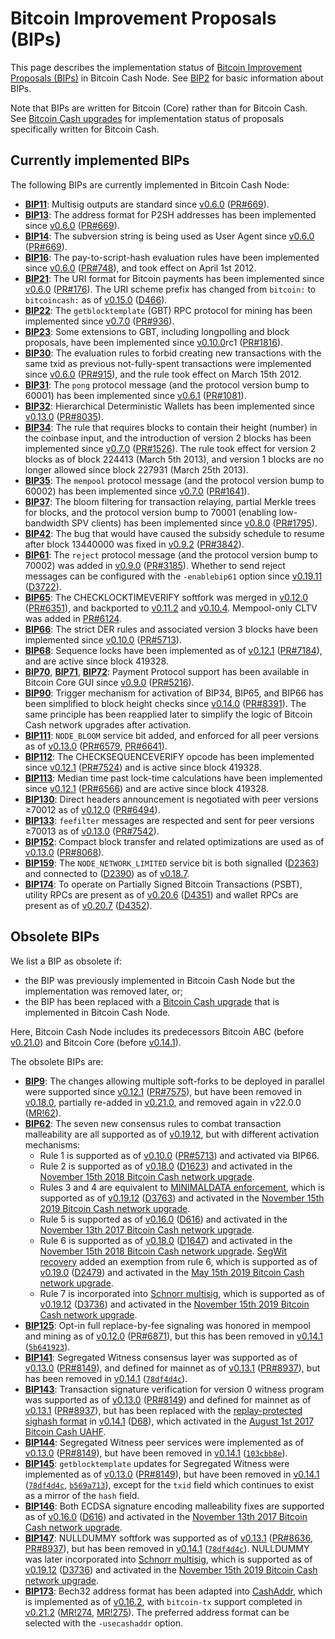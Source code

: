 Bitcoin Improvement Proposals (BIPs)
====================================

This page describes the implementation status of [Bitcoin Improvement Proposals (BIPs)](https://github.com/bitcoin/bips/blob/master/README.mediawiki) in Bitcoin Cash Node. See [BIP2](https://github.com/bitcoin/bips/blob/master/bip-0002.mediawiki) for basic information about BIPs.

Note that BIPs are written for Bitcoin (Core) rather than for Bitcoin Cash. See [Bitcoin Cash upgrades](bch-upgrades.md) for implementation status of proposals specifically written for Bitcoin Cash.

Currently implemented BIPs
--------------------------

The following BIPs are currently implemented in Bitcoin Cash Node:

* **[BIP11](https://github.com/bitcoin/bips/blob/master/bip-0011.mediawiki)**: Multisig outputs are standard since [v0.6.0](release-notes/release-notes-0.6.0.md) ([PR#669](https://github.com/bitcoin/bitcoin/pull/669)).
* **[BIP13](https://github.com/bitcoin/bips/blob/master/bip-0013.mediawiki)**: The address format for P2SH addresses has been implemented since [v0.6.0](release-notes/release-notes-0.6.0.md) ([PR#669](https://github.com/bitcoin/bitcoin/pull/669)).
* **[BIP14](https://github.com/bitcoin/bips/blob/master/bip-0014.mediawiki)**: The subversion string is being used as User Agent since [v0.6.0](release-notes/release-notes-0.6.0.md) ([PR#669](https://github.com/bitcoin/bitcoin/pull/669)).
* **[BIP16](https://github.com/bitcoin/bips/blob/master/bip-0016.mediawiki)**: The pay-to-script-hash evaluation rules have been implemented since [v0.6.0](release-notes/release-notes-0.6.0.md) ([PR#748](https://github.com/bitcoin/bitcoin/pull/748)), and took effect on April 1st 2012.
* **[BIP21](https://github.com/bitcoin/bips/blob/master/bip-0021.mediawiki)**: The URI format for Bitcoin payments has been implemented since [v0.6.0](release-notes/release-notes-0.6.0.md) ([PR#176](https://github.com/bitcoin/bitcoin/pull/176)). The URI scheme prefix has changed from `bitcoin:` to `bitcoincash:` as of [v0.15.0](release-notes/release-notes-0.15.0.md) ([D466](https://gitlab.com/bitcoin-cash-node/bitcoin-cash-node/-/commit/ca07bf33a79ff586d05634af8d31053512309466)).
* **[BIP22](https://github.com/bitcoin/bips/blob/master/bip-0022.mediawiki)**: The `getblocktemplate` (GBT) RPC protocol for mining has been implemented since [v0.7.0](release-notes/release-notes-0.7.0.md) ([PR#936](https://github.com/bitcoin/bitcoin/pull/936)).
* **[BIP23](https://github.com/bitcoin/bips/blob/master/bip-0023.mediawiki)**: Some extensions to GBT, including longpolling and block proposals, have been implemented since [v0.10.0](release-notes/release-notes-0.10.0.md)rc1 ([PR#1816](https://github.com/bitcoin/bitcoin/pull/1816)).
* **[BIP30](https://github.com/bitcoin/bips/blob/master/bip-0030.mediawiki)**: The evaluation rules to forbid creating new transactions with the same txid as previous not-fully-spent transactions were implemented since [v0.6.0](release-notes/release-notes-0.6.0.md) ([PR#915](https://github.com/bitcoin/bitcoin/pull/915)), and the rule took effect on March 15th 2012.
* **[BIP31](https://github.com/bitcoin/bips/blob/master/bip-0031.mediawiki)**: The `pong` protocol message (and the protocol version bump to 60001) has been implemented since [v0.6.1](release-notes/release-notes-0.6.1.md) ([PR#1081](https://github.com/bitcoin/bitcoin/pull/1081)).
* **[BIP32](https://github.com/bitcoin/bips/blob/master/bip-0032.mediawiki)**: Hierarchical Deterministic Wallets has been implemented since [v0.13.0](release-notes/release-notes-0.13.0.md) ([PR#8035](https://github.com/bitcoin/bitcoin/pull/8035)).
* **[BIP34](https://github.com/bitcoin/bips/blob/master/bip-0034.mediawiki)**: The rule that requires blocks to contain their height (number) in the coinbase input, and the introduction of version 2 blocks has been implemented since [v0.7.0](release-notes/release-notes-0.7.0.md) ([PR#1526](https://github.com/bitcoin/bitcoin/pull/1526)). The rule took effect for version 2 blocks as of block 224413 (March 5th 2013), and version 1 blocks are no longer allowed since block 227931 (March 25th 2013).
* **[BIP35](https://github.com/bitcoin/bips/blob/master/bip-0035.mediawiki)**: The `mempool` protocol message (and the protocol version bump to 60002) has been implemented since [v0.7.0](release-notes/release-notes-0.7.0.md) ([PR#1641](https://github.com/bitcoin/bitcoin/pull/1641)).
* **[BIP37](https://github.com/bitcoin/bips/blob/master/bip-0037.mediawiki)**: The bloom filtering for transaction relaying, partial Merkle trees for blocks, and the protocol version bump to 70001 (enabling low-bandwidth SPV clients) has been implemented since [v0.8.0](release-notes/release-notes-0.8.0.md) ([PR#1795](https://github.com/bitcoin/bitcoin/pull/1795)).
* **[BIP42](https://github.com/bitcoin/bips/blob/master/bip-0042.mediawiki)**: The bug that would have caused the subsidy schedule to resume after block 13440000 was fixed in [v0.9.2](release-notes/release-notes-0.9.2.md) ([PR#3842](https://github.com/bitcoin/bitcoin/pull/3842)).
* **[BIP61](https://github.com/bitcoin/bips/blob/master/bip-0061.mediawiki)**: The `reject` protocol message (and the protocol version bump to 70002) was added in [v0.9.0](release-notes/release-notes-0.9.0.md) ([PR#3185](https://github.com/bitcoin/bitcoin/pull/3185)). Whether to send reject messages can be configured with the `-enablebip61` option since [v0.19.11](release-notes/release-notes-0.19.11.md) ([D3722](https://gitlab.com/bitcoin-cash-node/bitcoin-cash-node/-/commit/c01807916050ff6b6afe7a55ec9fe6311981263a)).
* **[BIP65](https://github.com/bitcoin/bips/blob/master/bip-0065.mediawiki)**: The CHECKLOCKTIMEVERIFY softfork was merged in [v0.12.0](release-notes/release-notes-0.12.0.md) ([PR#6351](https://github.com/bitcoin/bitcoin/pull/6351)), and backported to [v0.11.2](release-notes/release-notes-0.11.2.md) and [v0.10.4](release-notes/release-notes-0.10.4.md). Mempool-only CLTV was added in [PR#6124](https://github.com/bitcoin/bitcoin/pull/6124).
* **[BIP66](https://github.com/bitcoin/bips/blob/master/bip-0066.mediawiki)**: The strict DER rules and associated version 3 blocks have been implemented since [v0.10.0](release-notes/release-notes-0.10.0.md) ([PR#5713](https://github.com/bitcoin/bitcoin/pull/5713)).
* **[BIP68](https://github.com/bitcoin/bips/blob/master/bip-0068.mediawiki)**: Sequence locks have been implemented as of [v0.12.1](release-notes/release-notes-0.12.1.md) ([PR#7184](https://github.com/bitcoin/bitcoin/pull/7184)), and are active since block 419328.
* **[BIP70](https://github.com/bitcoin/bips/blob/master/bip-0070.mediawiki)**, **[BIP71](https://github.com/bitcoin/bips/blob/master/bip-0071.mediawiki)**, **[BIP72](https://github.com/bitcoin/bips/blob/master/bip-0072.mediawiki)**: Payment Protocol support has been available in Bitcoin Core GUI since [v0.9.0](release-notes/release-notes-0.9.0.md) ([PR#5216](https://github.com/bitcoin/bitcoin/pull/5216)).
* **[BIP90](https://github.com/bitcoin/bips/blob/master/bip-0090.mediawiki)**: Trigger mechanism for activation of BIP34, BIP65, and BIP66 has been simplified to block height checks since [v0.14.0](release-notes/release-notes-0.14.0.md) ([PR#8391](https://github.com/bitcoin/bitcoin/pull/8391)). The same principle has been reapplied later to simplify the logic of Bitcoin Cash network upgrades after activation.
* **[BIP111](https://github.com/bitcoin/bips/blob/master/bip-0111.mediawiki)**: `NODE_BLOOM` service bit added, and enforced for all peer versions as of [v0.13.0](release-notes/release-notes-0.13.0.md) ([PR#6579](https://github.com/bitcoin/bitcoin/pull/6579), [PR#6641](https://github.com/bitcoin/bitcoin/pull/6641)).
* **[BIP112](https://github.com/bitcoin/bips/blob/master/bip-0112.mediawiki)**: The CHECKSEQUENCEVERIFY opcode has been implemented since [v0.12.1](release-notes/release-notes-0.12.1.md) ([PR#7524](https://github.com/bitcoin/bitcoin/pull/7524)) and is active since block 419328.
* **[BIP113](https://github.com/bitcoin/bips/blob/master/bip-0113.mediawiki)**: Median time past lock-time calculations have been implemented since [v0.12.1](release-notes/release-notes-0.12.1.md) ([PR#6566](https://github.com/bitcoin/bitcoin/pull/6566)) and are active since block 419328.
* **[BIP130](https://github.com/bitcoin/bips/blob/master/bip-0130.mediawiki)**: Direct headers announcement is negotiated with peer versions ≥70012 as of [v0.12.0](release-notes/release-notes-0.12.0.md) ([PR#6494](https://github.com/bitcoin/bitcoin/pull/6494)).
* **[BIP133](https://github.com/bitcoin/bips/blob/master/bip-0133.mediawiki)**: `feefilter` messages are respected and sent for peer versions ≥70013 as of [v0.13.0](release-notes/release-notes-0.13.0.md) ([PR#7542](https://github.com/bitcoin/bitcoin/pull/7542)).
* **[BIP152](https://github.com/bitcoin/bips/blob/master/bip-0152.mediawiki)**: Compact block transfer and related optimizations are used as of [v0.13.0](release-notes/release-notes-0.13.0.md) ([PR#8068](https://github.com/bitcoin/bitcoin/pull/8068)).
* **[BIP159](https://github.com/bitcoin/bips/blob/master/bip-0159.mediawiki)**: The `NODE_NETWORK_LIMITED` service bit is both signalled ([D2363](https://gitlab.com/bitcoin-cash-node/bitcoin-cash-node/-/commit/00fa5cd2962e5d0ded4dc2352f45f8b29504d06c)) and connected to ([D2390](https://gitlab.com/bitcoin-cash-node/bitcoin-cash-node/-/commit/7a1e39e8364c4f06ba83e6e091cbc91f75ad7d05)) as of [v0.18.7](release-notes/release-notes-0.18.7.md).
* **[BIP174](https://github.com/bitcoin/bips/blob/master/bip-0174.mediawiki)**: To operate on Partially Signed Bitcoin Transactions (PSBT), utility RPCs are present as of [v0.20.6](release-notes/release-notes-0.20.6.md) ([D4351](https://gitlab.com/bitcoin-cash-node/bitcoin-cash-node/-/commit/6e5278d366157ba51890cdb77602b253a8b7c0b9)) and wallet RPCs are present as of [v0.20.7](release-notes/release-notes-0.20.7.md) ([D4352](https://gitlab.com/bitcoin-cash-node/bitcoin-cash-node/-/commit/f25d2ad300d902f1e99ffaf7ff0037bbc586b44b)).

Obsolete BIPs
-------------

We list a BIP as obsolete if:

* the BIP was previously implemented in Bitcoin Cash Node but the implementation was removed later, or;
* the BIP has been replaced with a [Bitcoin Cash upgrade](bch-upgrades.md) that is implemented in Bitcoin Cash Node.

Here, Bitcoin Cash Node includes its predecessors Bitcoin ABC (before [v0.21.0](release-notes/release-notes-0.21.0.md)) and Bitcoin Core (before [v0.14.1](release-notes/release-notes-0.14.1.md)).

The obsolete BIPs are:

* **[BIP9](https://github.com/bitcoin/bips/blob/master/bip-0009.mediawiki)**: The changes allowing multiple soft-forks to be deployed in parallel were supported since [v0.12.1](release-notes/release-notes-0.12.1.md)  ([PR#7575](https://github.com/bitcoin/bitcoin/pull/7575)), but have been removed in [v0.18.0](release-notes/release-notes-0.18.0.md), partially re-added in [v0.21.0](release-notes/release-notes-0.21.0.md), and removed again in v22.0.0 ([MR!62](https://gitlab.com/bitcoin-cash-node/bitcoin-cash-node/-/merge_requests/62)).
* **[BIP62](https://github.com/bitcoin/bips/blob/master/bip-0062.mediawiki)**: The seven new consensus rules to combat transaction malleability are all supported as of [v0.19.12](release-notes/release-notes-0.19.12.md), but with different activation mechanisms:
    * Rule 1 is supported as of [v0.10.0](release-notes/release-notes-0.10.0.md) ([PR#5713](https://github.com/bitcoin/bitcoin/pull/5713)) and activated via BIP66.
    * Rule 2 is supported as of [v0.18.0](release-notes/release-notes-0.18.0.md) ([D1623](https://gitlab.com/bitcoin-cash-node/bitcoin-cash-node/-/commit/4714cd3622565b35d08fa71d932482ad760cc0ba)) and activated in the [November 15th 2018 Bitcoin Cash network upgrade](https://upgradespecs.bitcoincashnode.org/2018-nov-upgrade/).
    * Rules 3 and 4 are equivalent to [MINIMALDATA enforcement](https://upgradespecs.bitcoincashnode.org/2019-11-15-minimaldata/), which is supported as of [v0.19.12](release-notes/release-notes-0.19.12.md) ([D3763](https://gitlab.com/bitcoin-cash-node/bitcoin-cash-node/-/commit/38d64b15884bcc0cd2e84ecc7c0fd9b3d2a50930)) and activated in the [November 15th 2019 Bitcoin Cash network upgrade](https://upgradespecs.bitcoincashnode.org/2019-11-15-upgrade/).
    * Rule 5 is supported as of [v0.16.0](release-notes/release-notes-0.16.0.md) ([D616](https://gitlab.com/bitcoin-cash-node/bitcoin-cash-node/-/commit/aeb72d7f3c737947090884390fbe28d00e4e0621)) and activated in the [November 13th 2017 Bitcoin Cash network upgrade](https://upgradespecs.bitcoincashnode.org/nov-13-hardfork-spec/).
    * Rule 6 is supported as of [v0.18.0](release-notes/release-notes-0.18.0.md) ([D1647](https://gitlab.com/bitcoin-cash-node/bitcoin-cash-node/-/commit/073d453b4ae71b0744e4b1b723066373a3b80acb)) and activated in the [November 15th 2018 Bitcoin Cash network upgrade](https://upgradespecs.bitcoincashnode.org/2018-nov-upgrade/). [SegWit recovery](https://upgradespecs.bitcoincashnode.org/2019-05-15-segwit-recovery/) added an exemption from rule 6, which is supported as of [v0.19.0](release-notes/release-notes-0.19.0.md) ([D2479](https://gitlab.com/bitcoin-cash-node/bitcoin-cash-node/-/commit/f19955048697770a9743458f823a6c84d8140ac4)) and activated in the [May 15th 2019 Bitcoin Cash network upgrade](https://upgradespecs.bitcoincashnode.org/2019-05-15-upgrade/).
    * Rule 7 is incorporated into [Schnorr multisig](https://upgradespecs.bitcoincashnode.org/2019-11-15-schnorrmultisig/), which is supported as of [v0.19.12](release-notes/release-notes-0.19.12.md) ([D3736](https://gitlab.com/bitcoin-cash-node/bitcoin-cash-node/-/commit/2a1e1d244b1b31ac5b4a800bf085578b85a6af9f)) and activated in the [November 15th 2019 Bitcoin Cash network upgrade](https://upgradespecs.bitcoincashnode.org/2019-11-15-upgrade/).
* **[BIP125](https://github.com/bitcoin/bips/blob/master/bip-0125.mediawiki)**: Opt-in full replace-by-fee signaling was honored in mempool and mining as of [v0.12.0](release-notes/release-notes-0.12.0.md) ([PR#6871](https://github.com/bitcoin/bitcoin/pull/6871)), but this has been removed in [v0.14.1](release-notes/release-notes-0.14.1.md) ([`5b641923`](https://gitlab.com/bitcoin-cash-node/bitcoin-cash-node/-/commit/5b6419234d530b661977ec5b3960473c23a9e3fc)).
* **[BIP141](https://github.com/bitcoin/bips/blob/master/bip-0141.mediawiki)**: Segregated Witness consensus layer was supported as of [v0.13.0](release-notes/release-notes-0.13.0.md) ([PR#8149](https://github.com/bitcoin/bitcoin/pull/8149)), and defined for mainnet as of [v0.13.1](release-notes/release-notes-0.13.1.md) ([PR#8937](https://github.com/bitcoin/bitcoin/pull/8937)), but has been removed in [v0.14.1](release-notes/release-notes-0.14.1.md) ([`78df4d4c`](https://gitlab.com/bitcoin-cash-node/bitcoin-cash-node/-/commit/78df4d4c045956c17b79e290133e7788f2d2ff7b)).
* **[BIP143](https://github.com/bitcoin/bips/blob/master/bip-0143.mediawiki)**: Transaction signature verification for version 0 witness program was supported as of [v0.13.0](release-notes/release-notes-0.13.0.md) ([PR#8149](https://github.com/bitcoin/bitcoin/pull/8149)) and defined for mainnet as of [v0.13.1](release-notes/release-notes-0.13.1.md) ([PR#8937](https://github.com/bitcoin/bitcoin/pull/8937)), but has been replaced with the [replay-protected sighash format](https://upgradespecs.bitcoincashnode.org/replay-protected-sighash/) in [v0.14.1](release-notes/release-notes-0.14.1.md) ([D68](https://gitlab.com/bitcoin-cash-node/bitcoin-cash-node/-/commit/db6218a119dda2ed09d42bb45e44abff9810d7ec#4991ff4d3409dea6845eb786eea9b14f5b78b1cd)), which activated in the [August 1st 2017 Bitcoin Cash UAHF](https://upgradespecs.bitcoincashnode.org/uahf-technical-spec/).
* **[BIP144](https://github.com/bitcoin/bips/blob/master/bip-0144.mediawiki)**: Segregated Witness peer services were implemented as of [v0.13.0](release-notes/release-notes-0.13.0.md) ([PR#8149](https://github.com/bitcoin/bitcoin/pull/8149)), but have been removed in [v0.14.1](release-notes/release-notes-0.14.1.md) ([`103cbb8e`](https://gitlab.com/bitcoin-cash-node/bitcoin-cash-node/-/commit/103cbb8e035745e9303350d57d85b32c1330cdf5)).
* **[BIP145](https://github.com/bitcoin/bips/blob/master/bip-0145.mediawiki)**: `getblocktemplate` updates for Segregated Witness were implemented as of [v0.13.0](release-notes/release-notes-0.13.0.md) ([PR#8149](https://github.com/bitcoin/bitcoin/pull/8149)), but have been removed in [v0.14.1](release-notes/release-notes-0.14.1.md) ([`78df4d4c`](https://gitlab.com/bitcoin-cash-node/bitcoin-cash-node/-/commit/78df4d4c045956c17b79e290133e7788f2d2ff7b), [`b569a713`](https://gitlab.com/bitcoin-cash-node/bitcoin-cash-node/-/commit/b569a7134199f898098b736341ef8bb4cceb6d11)), except for the `txid` field which continues to exist as a mirror of the `hash` field.
* **[BIP146](https://github.com/bitcoin/bips/blob/master/bip-0146.mediawiki)**: Both ECDSA signature encoding malleability fixes are supported as of [v0.16.0](release-notes/release-notes-0.16.0.md) ([D616](https://gitlab.com/bitcoin-cash-node/bitcoin-cash-node/-/commit/aeb72d7f3c737947090884390fbe28d00e4e0621)) and activated in the [November 13th 2017 Bitcoin Cash network upgrade](https://upgradespecs.bitcoincashnode.org/nov-13-hardfork-spec/).
* **[BIP147](https://github.com/bitcoin/bips/blob/master/bip-0147.mediawiki)**: NULLDUMMY softfork was supported as of [v0.13.1](release-notes/release-notes-0.13.1.md) ([PR#8636](https://github.com/bitcoin/bitcoin/pull/8636), [PR#8937](https://github.com/bitcoin/bitcoin/pull/8937)), but has been removed in [v0.14.1](release-notes/release-notes-0.14.1.md) ([`78df4d4c`](https://gitlab.com/bitcoin-cash-node/bitcoin-cash-node/-/commit/78df4d4c045956c17b79e290133e7788f2d2ff7b)). NULLDUMMY was later incorporated into [Schnorr multisig](https://upgradespecs.bitcoincashnode.org/2019-11-15-schnorrmultisig/), which is supported as of [v0.19.12](release-notes/release-notes-0.19.12.md) ([D3736](https://gitlab.com/bitcoin-cash-node/bitcoin-cash-node/-/commit/2a1e1d244b1b31ac5b4a800bf085578b85a6af9f)) and activated in the [November 15th 2019 Bitcoin Cash network upgrade](https://upgradespecs.bitcoincashnode.org/2019-11-15-upgrade/).
* **[BIP173](https://github.com/bitcoin/bips/blob/master/bip-0173.mediawiki)**: Bech32 address format has been adapted into [CashAddr](https://upgradespecs.bitcoincashnode.org/cashaddr/), which is implemented as of [v0.16.2](release-notes/release-notes-0.16.2.md), with `bitcoin-tx` support completed in [v0.21.2](release-notes/release-notes-0.21.2.md) ([MR!274](https://gitlab.com/bitcoin-cash-node/bitcoin-cash-node/-/merge_requests/274), [MR!275](https://gitlab.com/bitcoin-cash-node/bitcoin-cash-node/-/merge_requests/275)). The preferred address format can be selected with the `-usecashaddr` option.

